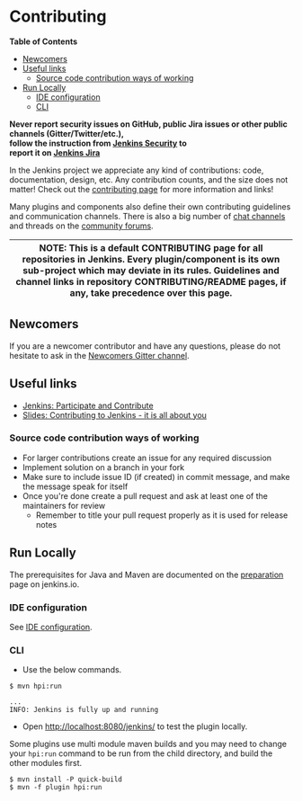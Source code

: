 # Contributing

<!-- START doctoc generated TOC please keep comment here to allow auto update -->
<!-- DON'T EDIT THIS SECTION, INSTEAD RE-RUN doctoc TO UPDATE -->
**Table of Contents**

- [Newcomers](#newcomers)
- [Useful links](#useful-links)
  - [Source code contribution ways of working](#source-code-contribution-ways-of-working)
- [Run Locally](#run-locally)
  - [IDE configuration](#ide-configuration)
  - [CLI](#cli)

<!-- END doctoc generated TOC please keep comment here to allow auto update -->

**Never report security issues on GitHub, public Jira issues or other public channels (Gitter/Twitter/etc.), 	
follow the instruction from [Jenkins Security](https://www.jenkins.io/security/#reporting-vulnerabilities) to 	
report it on [Jenkins Jira](https://issues.jenkins.io/)**

In the Jenkins project we appreciate any kind of contributions: code, documentation, design, etc.
Any contribution counts, and the size does not matter!
Check out the [contributing page](https://jenkins.io/participate/) for more information and links!

Many plugins and components also define their own contributing guidelines and communication channels. 
There is also a big number of [chat channels](https://jenkins.io/chat/) and threads on the [community forums](https://community.jenkins.io/).

| NOTE: This is a default CONTRIBUTING page for all repositories in Jenkins. Every plugin/component is its own sub-project which may deviate in its rules. Guidelines and channel links in repository CONTRIBUTING/README pages, if any, take precedence over this page. |
| --- |

## Newcomers

If you are a newcomer contributor and have any questions, please do not hesitate to ask in the [Newcomers Gitter channel](https://app.gitter.im/#/room/#jenkinsci_newcomer-contributors:gitter.im).

## Useful links

* [Jenkins: Participate and Contribute](https://jenkins.io/participate/)
* [Slides: Contributing to Jenkins - it is all about you](https://docs.google.com/presentation/d/1JHgVzWZAx95IsUAZp8OoyCQGGkrCjzUd7eblwd1Y-hA/edit?usp=sharing)

### Source code contribution ways of working	

- For larger contributions create an issue for any required discussion	
- Implement solution on a branch in your fork	
- Make sure to include issue ID (if created) in commit message, and make the message speak for itself	
- Once you're done create a pull request and ask at least one of the maintainers for review	
  - Remember to title your pull request properly as it is used for release notes	

## Run Locally	

The prerequisites for Java and Maven are documented on the [preparation](https://www.jenkins.io/doc/developer/tutorial/prepare/) page on jenkins.io.

### IDE configuration	

See [IDE configuration](https://jenkins.io/doc/developer/development-environment/ide-configuration/).

### CLI	

- Use the below commands.	

```console	
$ mvn hpi:run	
```	

```text	
...	
INFO: Jenkins is fully up and running	
```	

- Open <http://localhost:8080/jenkins/> to test the plugin locally.

Some plugins use multi module maven builds and you may need to change your `hpi:run` command to be run from the child directory, and build the other modules first.


```console
$ mvn install -P quick-build
$ mvn -f plugin hpi:run
```
